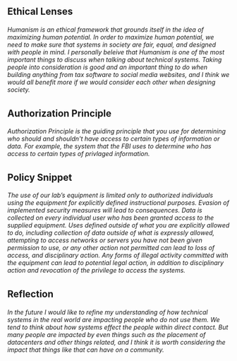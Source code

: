 ## Ethical Lenses

###### Humanism is an ethical framework that grounds itself in the idea of maximizing human potential.  In order to maximize human potential, we need to make sure that systems in society are fair, equal, and designed with people in mind. I personally beleive that Humanism is one of the most important things to discuss when talking about technical systems.  Taking people into consideration is good and an important thing to do when building anything from tax software to social media websites, and I think we would all benefit more if we would consider each other when designing society.

## Authorization Principle

###### Authorization Principle is the guiding principle that you use for determining who should and shouldn't have access to certain types of information or data.  For example, the system that the FBI uses to determine who has access to certain types of privlaged information.

## Policy Snippet

###### The use of our lab’s equipment is limited only to authorized individuals using the equipment for explicitly defined instructional purposes.  Evasion of implemented security measures will lead to consequences.  Data is collected on every individual user who has been granted access to the supplied equipment.  Uses defined outside of what you are explicitly allowed to do, including collection of data outside of what is expressly allowed, attempting to access networks or servers you have not been given permission to use, or any other action not permitted can lead to loss of access, and disciplinary action.  Any forms of illegal activity committed with the equipment can lead to potential legal action, in addition to disciplinary action and revocation of the privilege to access the systems.<h6>

## Reflection 

###### In the future I would like to refine my understanding of how technical systems in the real world are impacting people who do not use them.  We tend to think about how systems effect the people within direct contact.  But many people are impacted by even things such as the placement of datacenters and other things related, and I think it is worth considering the impact that things like that can have on a community.

